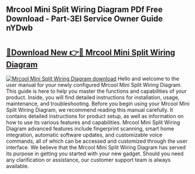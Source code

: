 ## Mrcool Mini Split Wiring Diagram PDf Free Download - Part-3El Service Owner Guide nYDwb

# <h2><a href="http://dfmo9co.blite.top/?on=Mrcool+Mini+Split+Wiring+Diagram">🔗Download New 👉🔴 Mrcool Mini Split Wiring Diagram</a></h2>

[![Mrcool Mini Split Wiring Diagram download](https://i.imgur.com/lujVjoI.png)](http://dfmo9co.blite.top/?on=Mrcool+Mini+Split+Wiring+Diagram)
Hello and welcome to the user manual for your newly configured Mrcool Mini Split Wiring Diagram. This guide is here to help you master the functions and capabilities of your product. Inside, you will find detailed instructions for installation, usage, maintenance, and troubleshooting. Before you begin using your Mrcool Mini Split Wiring Diagram, we recommend reading this manual carefully. It contains detailed instructions for product setup, as well as information on how to use its various features and capabilities. Mrcool Mini Split Wiring Diagram advanced features include fingerprint scanning, smart home integration, automatic software updates, and customizable voice commands, all of which can be accessed and customized through the user interface. We believe that the Mrcool Mini Split Wiring Diagram has served its purpose in getting you started with your new gadget. Should you need any clarification or assistance, our customer support team is always available.
